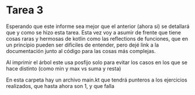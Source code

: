 # Tarea 3

Esperando que este informe sea mejor que el anterior (ahora si) se detallará que y como se hizo esta tarea.
Esta vez voy a asumir de frente que tiene cosas raras y hermosas de kotlin
como las reflections de funciones, que en un principio pueden ser dificiles de
entender, pero dejé link a la documentación junto al código para las cosas más complejas.

Al imprimir el árbol este usa posfijo solo para evitar los casos en los que se hace distinto
 (como min y max vs suma y resta)

En esta carpeta hay un archivo main.kt que tendrá punteros a los
ejercicios realizados, que hasta ahora son 1, y que falla
